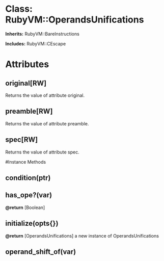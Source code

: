 # Class: RubyVM::OperandsUnifications
**Inherits:** RubyVM::BareInstructions
    
**Includes:** RubyVM::CEscape
  



# Attributes
## original[RW] [](#attribute-i-original)
Returns the value of attribute original.

## preamble[RW] [](#attribute-i-preamble)
Returns the value of attribute preamble.

## spec[RW] [](#attribute-i-spec)
Returns the value of attribute spec.


#Instance Methods
## condition(ptr) [](#method-i-condition)

## has_ope?(var) [](#method-i-has_ope?)

**@return** [Boolean] 

## initialize(opts{}) [](#method-i-initialize)

**@return** [OperandsUnifications] a new instance of OperandsUnifications

## operand_shift_of(var) [](#method-i-operand_shift_of)

